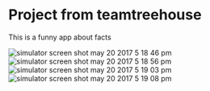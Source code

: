 # Project from teamtreehouse

This is a funny app about facts 


![simulator screen shot may 20 2017 5 18 46 pm](https://cloud.githubusercontent.com/assets/15216777/26279390/7f33bb9a-3d80-11e7-9ab7-0bde2b6d85a5.png)
![simulator screen shot may 20 2017 5 18 56 pm](https://cloud.githubusercontent.com/assets/15216777/26279391/80e135f8-3d80-11e7-9667-acdbffc3bf12.png)
![simulator screen shot may 20 2017 5 19 03 pm](https://cloud.githubusercontent.com/assets/15216777/26279392/827835e2-3d80-11e7-8951-95ee9e234325.png)
![simulator screen shot may 20 2017 5 19 08 pm](https://cloud.githubusercontent.com/assets/15216777/26279393/846399d2-3d80-11e7-863f-b7b82c2a20e7.png)
